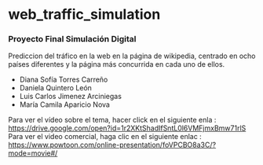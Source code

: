 # web_traffic_simulation
### Proyecto Final Simulación Digital

Prediccion del tráfico en la web en la página de wikipedia, centrado en ocho países diferentes y la página más concurrida en cada uno de ellos.

* Diana Sofía Torres Carreño 
* Daniela Quintero León
* Luis Carlos Jimenez Arciniegas 
* María Camila Aparicio Nova

Para ver el vídeo sobre el tema, hacer click en el siguiente enla : https://drive.google.com/open?id=1r2XKtShadIfSntL0l6VMFjmxBmw71rlS
Para ver el video comercial, haga clic en el siguiente enlac : https://www.powtoon.com/online-presentation/foVPCBO8a3C/?mode=movie#/
